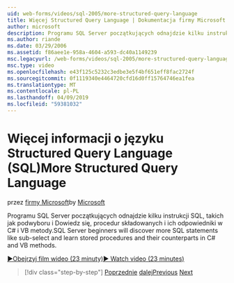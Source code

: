 ```yaml
---
uid: web-forms/videos/sql-2005/more-structured-query-language
title: Więcej Structured Query Language | Dokumentacja firmy Microsoft
author: microsoft
description: Programu SQL Server początkujących odnajdzie kilku instrukcji SQL, takich jak podwyboru i Dowiedz się, procedur składowanych i ich odpowiedniki w C# i VB metody.
ms.author: riande
ms.date: 03/29/2006
ms.assetid: f86aee1e-958a-4604-a593-dc40a1149239
msc.legacyurl: /web-forms/videos/sql-2005/more-structured-query-language
msc.type: video
ms.openlocfilehash: e43f125c5232c3edbe3e5f4bf651eff8fac2724f
ms.sourcegitcommit: 0f1119340e4464720cfd16d0ff15764746ea1fea
ms.translationtype: MT
ms.contentlocale: pl-PL
ms.lasthandoff: 04/09/2019
ms.locfileid: "59381032"
---
```

# <a name="more-structured-query-language"></a><span data-ttu-id="476a3-103">Więcej informacji o języku Structured Query Language (SQL)</span><span class="sxs-lookup"><span data-stu-id="476a3-103">More Structured Query Language</span></span>

<span data-ttu-id="476a3-104">przez [firmy Microsoft](https://github.com/microsoft)</span><span class="sxs-lookup"><span data-stu-id="476a3-104">by [Microsoft](https://github.com/microsoft)</span></span>

<span data-ttu-id="476a3-105">Programu SQL Server początkujących odnajdzie kilku instrukcji SQL, takich jak podwyboru i Dowiedz się, procedur składowanych i ich odpowiedniki w C# i VB metody.</span><span class="sxs-lookup"><span data-stu-id="476a3-105">SQL Server beginners will discover more SQL statements like sub-select and learn stored procedures and their counterparts in C# and VB methods.</span></span>

[<span data-ttu-id="476a3-106">&#9654;Obejrzyj film wideo (23 minuty)</span><span class="sxs-lookup"><span data-stu-id="476a3-106">&#9654; Watch video (23 minutes)</span></span>](https://channel9.msdn.com/Blogs/ASP-NET-Site-Videos/more-structured-query-language)

> [!div class="step-by-step"]
> <span data-ttu-id="476a3-107">[Poprzednie](manipulating-database-data.md)
> [dalej](understanding-security-and-network-connectivity.md)</span><span class="sxs-lookup"><span data-stu-id="476a3-107">[Previous](manipulating-database-data.md)
[Next](understanding-security-and-network-connectivity.md)</span></span>
